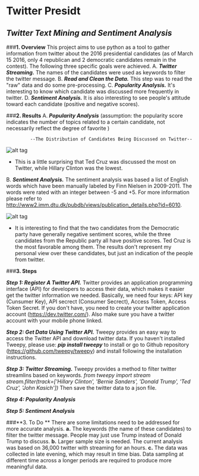# **Twitter Presidt**

*Twitter Text Mining and Sentiment Analysis*
----------------------------------------------------------------------------------------------

###**1. Overview** 
This project aims to use python as a tool to gather information from twitter about the 2016 presidential candidates (as of March 15 2016, only 4 republican and 2 democratic candidates remain in the contest). The following three specific goals were achieved.
A. ***Twitter Streaming.*** The names of the candidates were used as keywords to filter the twitter message.
B.  ***Read and Clean the Data.*** This step was to read the "raw" data and do some pre-processing.
C.  ***Popularity Analysis.*** It's interesting to know which candidate was discussed more frequently in twitter.
D. ***Sentiment Analysis.*** It is also interesting to see people's attitude toward each candidate (positive and
		 negative scores).

###**2. Results** 
A. ***Popularity Analysis*** (assumption:  the popularity score indicates the number of topics related to a certain candidate, not necessarily reflect the degree of favorite )
													
			 --The Distribution of Candidates Being Discussed on Twitter--

![alt tag](https://cloud.githubusercontent.com/assets/17630430/13901320/be003de6-eded-11e5-87af-0512da156b36.png "Candicate Popularity")

- This is a little surprising that Ted Cruz was discussed the most on Twitter, while Hillary Clinton was the lowest. 

B. ***Sentiment Analysis.*** The sentiment analysis was based a list of English words which have been manually labeled by Finn Nielsen in 2009-2011. The words were rated with an integer between -5 and +5. For more information please refer to http://www2.imm.dtu.dk/pubdb/views/publication_details.php?id=6010. 

![alt tag](https://cloud.githubusercontent.com/assets/17630430/13901325/d73ea338-eded-11e5-89e5-bf749fb418aa.png "Candicate Popularity")

 - It is interesting to find that the two candidates from the Democratic party have generally negative sentiment scores, while the three candidates from the Republic party all have positive scores. Ted Cruz is the most favorable among them. The results don't represent my personal view over these candidates, but just an indication of the people from twitter. 

###**3. Steps** 

 ***Step 1:  Register A Twitter API.*** 
 Twitter provides an application programming interface (API) for developers to access their data, which makes it easier get the twitter information we needed.  Basically, we need four keys: API key (Cunsumer Key), API secrect (Consumer Secrect), Access Token, Access Token Secret. If you don't have, you need to create your twitter application account (https://dev.twitter.com/). Also make sure you have a twitter account with your mobile phone linked. 
 
 ***Step 2:  Get Data Using Twitter API.*** 
Tweepy provides an easy way to access the Twitter API and download twitter data. If you haven't installed Tweepy, please use: ***pip install tweepy*** to install or go to Github repository (https://github.com/tweepy/tweepy) and install following the installation instructions.

 ***Step 3:  Twitter Streaming.*** 
Tweepy provides a method to filter twitter streamlins based on keywords.
								*from tweepy import stream*
*stream.filter(track=['Hillary Clinton', 'Bernie Sanders', 'Donald Trump', 'Ted Cruz', 'John Kasich'])*
Then save the twitter data to a json file.

 ***Step 4:  Popularity Analysis*** 


 ***Step 5:  Sentiment Analysis*** 


###**3. To Do ** 
There are some limitations need to be addressed for more accurate analysis.
**a.** The keywords (the name of these candidates) to filter the twitter message. People may just use Trump instead of Donald Trump to discuss.
**b.**   Larger sample size is needed. The current analysis was based on 36,000 twitter with streaming for an hours. 
**c.** The data was collected in late evening, which may result in time bias. Data sampling at different time across a longer periods are required to produce more meaningful data.
